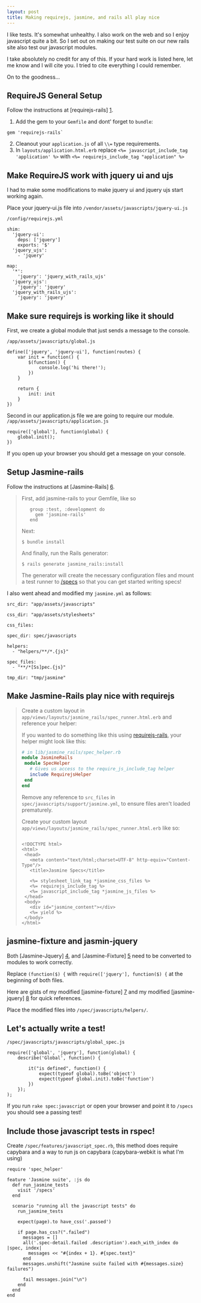 ```yaml
---
layout: post
title: Making requirejs, jasmine, and rails all play nice
---
```


I like tests. It's somewhat unhealthy. I also work on the web and so I enjoy javascript quite a bit. So I set out on making our test suite on our new rails site also test our javascript modules. 

I take absolutely no credit for any of this. If your hard work is listed here, let me know and I will cite you. I tried to cite everything I could remember.

On to the goodness...

## RequireJS General Setup

Follow the instructions at [requirejs-rails] [1]. 

1. Add the gem to your `Gemfile` and dont' forget to `bundle`:
```
gem 'requirejs-rails`
```

2. Cleanout your `application.js` of all `\\=` type requirements.
3. In `layouts/application.html.erb` replace `<%= javascript_include_tag 'application' %>` with `<%= requirejs_include_tag "application" %>` 

## Make RequireJS work with jquery ui and ujs

I had to make some modifications to make jquery ui and jquery ujs start working again. 

Place your jquery-ui.js file into `/vendor/assets/javascripts/jquery-ui.js` 


`/config/requirejs.yml`

```
shim:
  'jquery-ui':
    deps: ['jquery']
    exports: '$'
  'jquery_ujs':
    - 'jquery'

map:
  '*':
    'jquery': 'jquery_with_rails_ujs'
  'jquery_ujs': 
    'jquery': 'jquery' 
  'jquery_with_rails_ujs': 
    'jquery': 'jquery' 
```

## Make sure requirejs is working like it should

First, we create a global module that just sends a message to the console.

`/app/assets/javascripts/global.js`

```
define(['jquery', 'jquery-ui'], function(routes) {
	var init = function() {
		$(function() {
			console.log('hi there!');
		})
	}

	return {
		init: init
	}
})
```

Second in our application.js file we are going to require our module.
`/app/assets/javascripts/application.js`

```
require(['global'], function(global) {
	global.init();
})
```

If you open up your browser you should get a message on your console.

## Setup Jasmine-rails

Follow the instructions at [Jasmine-Rails] [6]. 

>First, add jasmine-rails to your Gemfile, like so
>
>````
>    group :test, :development do
>      gem 'jasmine-rails'
>    end
>````
>Next:
>
>```
>$ bundle install
>```
>
>And finally, run the Rails generator:
>
>```
>$ rails generate jasmine_rails:install
>```
>
>The generator will create the necessary configuration files and mount a test
runner to [/specs](http://localhost:3000/specs) so that you can get started
writing specs!

I also went ahead and modified my `jasmine.yml` as follows:

```
src_dir: "app/assets/javascripts"

css_dir: "app/assets/stylesheets"

css_files:

spec_dir: spec/javascripts

helpers:
  - "helpers/**/*.{js}"

spec_files:
  - "**/*[Ss]pec.{js}"

tmp_dir: "tmp/jasmine"
```

## Make Jasmine-Rails play nice with requirejs

>Create a custom layout in `app/views/layouts/jasmine_rails/spec_runner.html.erb` and reference your helper:
>
>If you wanted to do something like this using [requirejs-rails](https://github.com/jwhitley/requirejs-rails), your helper
might look like this:
>
>```ruby
># in lib/jasmine_rails/spec_helper.rb
>module JasmineRails
>  module SpecHelper
>    # Gives us access to the require_js_include_tag helper
>    include RequirejsHelper
>  end
>end
>```
>
>Remove any reference to `src_files` in `spec/javascripts/support/jasmine.yml`, to ensure files aren't loaded prematurely.
>
>Create your custom layout `app/views/layouts/jasmine_rails/spec_runner.html.erb` like so:
>
>```erb
>
><!DOCTYPE html>
><html>
>  <head>
>    <meta content="text/html;charset=UTF-8" http-equiv="Content-Type"/>
>    <title>Jasmine Specs</title>
>
>    <%= stylesheet_link_tag *jasmine_css_files %>
>    <%= requirejs_include_tag %>
>    <%= javascript_include_tag *jasmine_js_files %>
>  </head>
>  <body>
>    <div id="jasmine_content"></div>
>    <%= yield %>
>  </body>
></html>
>
>```


## jasmine-fixture and jasmin-jquery

Both  [Jasmine-Jquery] [4], and [Jasmine-Fixture] [5] need to be converted to modules to work correctly.

Replace `(function($) {` with `require(['jquery'], function($) {` at the beginning of both files. 

Here are gists of my modified [jasmine-fixture] [7] and my modified [jasmine-jquery] [8] for quick references. 

Place the modified files into `/spec/javascripts/helpers/`.

## Let's actually write a test!

`/spec/javascripts/javascripts/global_spec.js`

```
require(['global', 'jquery'], function(global) {
	describe('Global', function() {

		it("is defined", function() {
			expect(typeof global).toBe('object')
			expect(typeof global.init).toBe('function')
		})
	});
);
```

If you run `rake spec:javascript` or open your browser and point it to `/specs` you should see a passing test!

## Include those javascript tests in rspec!

Create `/spec/features/javascript_spec.rb`, this method does require capybara and a way to run js on capybara (capybara-webkit is what I'm using)

```
require 'spec_helper'
 
feature 'Jasmine suite', :js do
  def run_jasmine_tests
    visit '/specs'
  end
 
  scenario "running all the javascript tests" do
    run_jasmine_tests

    expect(page).to have_css('.passed')

    if page.has_css?(".failed")
      messages = []
      all('.spec-detail.failed .description').each_with_index do |spec, index|
        messages << "#{index + 1}. #{spec.text}"
      end
      messages.unshift("Jasmine suite failed with #{messages.size} failures")

      fail messages.join("\n")
    end
  end
end
```


[1]:https://github.com/jwhitley/requirejs-rails
[3]:http://jasmine.github.io/2.0/introduction.html
[4]:https://github.com/velesin/jasmine-jquery
[5]:https://github.com/searls/jasmine-fixture
[6]:https://github.com/searls/jasmine-rails
[7]:https://gist.github.com/grossadamm/11add4b4681df3a23804
[8]:https://gist.github.com/grossadamm/a4f6997a369d30eb5110
